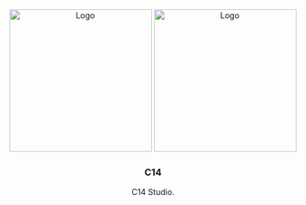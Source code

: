 <div align="center">

  <img src="https://github.com/C14-studio/C14-houdini/blob/main/docs/images/C14_logo_black.png#gh-light-mode-only" alt="Logo" width="250"/>
  <img src="https://github.com/C14-studio/C14-houdini/blob/main/docs/images/C14_logo_white.png#gh-dark-mode-only" alt="Logo" width="250"/>

  <h3 align="center">C14</h3>

  <p align="center">
    C14 Studio.
    <br/><br/>
  </p>

</div>
